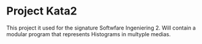 # Project Kata2
This project it used for the signature Softwfare Ingeniering 2. Will contain a modular program that represents Histograms in multyple medias.
